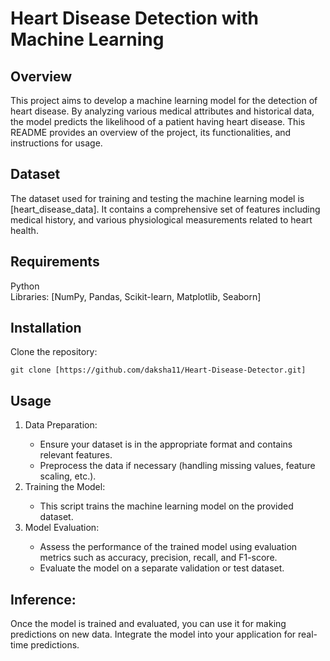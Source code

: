 # Heart Disease Detection with Machine Learning

## Overview
This project aims to develop a machine learning model for the detection of heart disease. By analyzing various medical attributes and historical data, the model predicts the likelihood of a patient having heart disease. This README provides an overview of the project, its functionalities, and instructions for usage.

## Dataset
The dataset used for training and testing the machine learning model is [heart_disease_data]. It contains a comprehensive set of features including medical history, and various physiological measurements related to heart health.

## Requirements
Python <br>
Libraries: [NumPy, Pandas, Scikit-learn, Matplotlib, Seaborn]

## Installation
Clone the repository:
```
git clone [https://github.com/daksha11/Heart-Disease-Detector.git]
```

## Usage
<ol>
	<li>Data Preparation:</li>
	<ul>
		<li>Ensure your dataset is in the appropriate format and contains relevant features.</li>
		<li>Preprocess the data if necessary (handling missing values, feature scaling, etc.).</li>
	</ul>
	<li>Training the Model:</li>
	<ul>
		<li>This script trains the machine learning model on the provided dataset.</li>
	</ul>
	<li>Model Evaluation:</li>
	<ul>
		<li>Assess the performance of the trained model using evaluation metrics such as accuracy, precision, recall, and F1-score.</li>
		<li>Evaluate the model on a separate validation or test dataset.</li>
	</ul>
</ol>

## Inference:
Once the model is trained and evaluated, you can use it for making predictions on new data.
Integrate the model into your application for real-time predictions.
